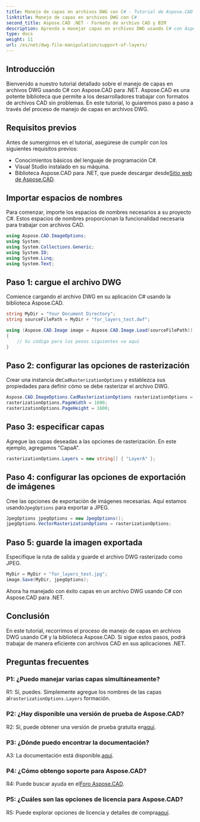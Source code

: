 ```yaml
---
title: Manejo de capas en archivos DWG con C# - Tutorial de Aspose.CAD
linktitle: Manejo de capas en archivos DWG con C#
second_title: Aspose.CAD .NET - Formato de archivo CAD y BIM
description: Aprenda a manejar capas en archivos DWG usando C# con Aspose.CAD para .NET. Guía paso a paso para una manipulación eficiente de archivos CAD.
type: docs
weight: 11
url: /es/net/dwg-file-manipulation/support-of-layers/
---
```

## Introducción

Bienvenido a nuestro tutorial detallado sobre el manejo de capas en archivos DWG usando C# con Aspose.CAD para .NET. Aspose.CAD es una potente biblioteca que permite a los desarrolladores trabajar con formatos de archivos CAD sin problemas. En este tutorial, lo guiaremos paso a paso a través del proceso de manejo de capas en archivos DWG.

## Requisitos previos

Antes de sumergirnos en el tutorial, asegúrese de cumplir con los siguientes requisitos previos:

- Conocimientos básicos del lenguaje de programación C#.
- Visual Studio instalado en su máquina.
-  Biblioteca Aspose.CAD para .NET, que puede descargar desde[Sitio web de Aspose.CAD](https://releases.aspose.com/cad/net/).

## Importar espacios de nombres

Para comenzar, importe los espacios de nombres necesarios a su proyecto C#. Estos espacios de nombres proporcionan la funcionalidad necesaria para trabajar con archivos CAD.

```csharp
using Aspose.CAD.ImageOptions;
using System;
using System.Collections.Generic;
using System.IO;
using System.Linq;
using System.Text;
```

## Paso 1: cargue el archivo DWG

Comience cargando el archivo DWG en su aplicación C# usando la biblioteca Aspose.CAD.

```csharp
string MyDir = "Your Document Directory";
string sourceFilePath = MyDir + "for_layers_test.dwf";

using (Aspose.CAD.Image image = Aspose.CAD.Image.Load(sourceFilePath))
{
    // Su código para los pasos siguientes va aquí
}
```

## Paso 2: configurar las opciones de rasterización

 Crear una instancia de`CadRasterizationOptions` y establezca sus propiedades para definir cómo se debe rasterizar el archivo DWG.

```csharp
Aspose.CAD.ImageOptions.CadRasterizationOptions rasterizationOptions = new Aspose.CAD.ImageOptions.CadRasterizationOptions();
rasterizationOptions.PageWidth = 1600;
rasterizationOptions.PageHeight = 1600;
```

## Paso 3: especificar capas

Agregue las capas deseadas a las opciones de rasterización. En este ejemplo, agregamos "CapaA".

```csharp
rasterizationOptions.Layers = new string[] { "LayerA" };
```

## Paso 4: configurar las opciones de exportación de imágenes

 Cree las opciones de exportación de imágenes necesarias. Aquí estamos usando`JpegOptions` para exportar a JPEG.

```csharp
JpegOptions jpegOptions = new JpegOptions();
jpegOptions.VectorRasterizationOptions = rasterizationOptions;
```

## Paso 5: guarde la imagen exportada

Especifique la ruta de salida y guarde el archivo DWG rasterizado como JPEG.

```csharp
MyDir = MyDir + "for_layers_test.jpg";
image.Save(MyDir, jpegOptions);
```

Ahora ha manejado con éxito capas en un archivo DWG usando C# con Aspose.CAD para .NET.

## Conclusión

En este tutorial, recorrimos el proceso de manejo de capas en archivos DWG usando C# y la biblioteca Aspose.CAD. Si sigue estos pasos, podrá trabajar de manera eficiente con archivos CAD en sus aplicaciones .NET.

## Preguntas frecuentes

### P1: ¿Puedo manejar varias capas simultáneamente?

 R1: Sí, puedes. Simplemente agregue los nombres de las capas al`rasterizationOptions.Layers` formación.

### P2: ¿Hay disponible una versión de prueba de Aspose.CAD?

 R2: Sí, puede obtener una versión de prueba gratuita en[aquí](https://releases.aspose.com/).

### P3: ¿Dónde puedo encontrar la documentación?

 A3: La documentación está disponible.[aquí](https://reference.aspose.com/cad/net/).

### P4: ¿Cómo obtengo soporte para Aspose.CAD?

 R4: Puede buscar ayuda en el[Foro Aspose.CAD](https://forum.aspose.com/c/cad/19).

### P5: ¿Cuáles son las opciones de licencia para Aspose.CAD?

 R5: Puede explorar opciones de licencia y detalles de compra[aquí](https://purchase.aspose.com/buy).